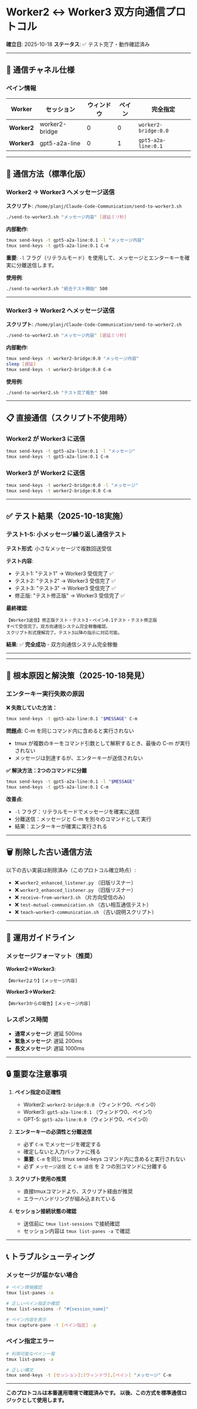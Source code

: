 # Worker2 ↔ Worker3 双方向通信プロトコル

**確立日**: 2025-10-18
**ステータス**: ✅ テスト完了・動作確認済み

---

## 📡 通信チャネル仕様

### ペイン情報

| Worker | セッション | ウィンドウ | ペイン | 完全指定 |
|--------|-----------|---------|--------|---------|
| **Worker2** | worker2-bridge | 0 | 0 | `worker2-bridge:0.0` |
| **Worker3** | gpt5-a2a-line | 0 | 1 | `gpt5-a2a-line:0.1` |

---

## 🔄 通信方法（標準化版）

### Worker2 → Worker3 へメッセージ送信

**スクリプト**: `/home/planj/Claude-Code-Communication/send-to-worker3.sh`

```bash
./send-to-worker3.sh "メッセージ内容" [遅延ミリ秒]
```

**内部動作**:
```bash
tmux send-keys -t gpt5-a2a-line:0.1 -l "メッセージ内容"
tmux send-keys -t gpt5-a2a-line:0.1 C-m
```

**重要**: `-l` フラグ（リテラルモード）を使用して、メッセージとエンターキーを確実に分離送信します。

**使用例**:
```bash
./send-to-worker3.sh "統合テスト開始" 500
```

---

### Worker3 → Worker2 へメッセージ送信

**スクリプト**: `/home/planj/Claude-Code-Communication/send-to-worker2.sh`

```bash
./send-to-worker2.sh "メッセージ内容" [遅延ミリ秒]
```

**内部動作**:
```bash
tmux send-keys -t worker2-bridge:0.0 "メッセージ内容"
sleep [遅延]
tmux send-keys -t worker2-bridge:0.0 C-m
```

**使用例**:
```bash
./send-to-worker2.sh "テスト完了報告" 500
```

---

## 📋 直接通信（スクリプト不使用時）

### Worker2 が Worker3 に送信

```bash
tmux send-keys -t gpt5-a2a-line:0.1 -l "メッセージ"
tmux send-keys -t gpt5-a2a-line:0.1 C-m
```

### Worker3 が Worker2 に送信

```bash
tmux send-keys -t worker2-bridge:0.0 -l "メッセージ"
tmux send-keys -t worker2-bridge:0.0 C-m
```

---

## ✅ テスト結果（2025-10-18実施）

### テスト1-5: 小メッセージ繰り返し通信テスト

**テスト形式**: 小さなメッセージで複数回送受信

**テスト内容**:
- テスト1: "テスト1" → Worker3 受信完了 ✅
- テスト2: "テスト2" → Worker3 受信完了 ✅
- テスト3: "テスト3" → Worker3 受信完了 ✅
- 修正版: "テスト修正版" → Worker3 受信完了 ✅

**最終確認**:
```
【Worker3返信】修正版テスト・テスト3・ペイン0.1テスト・テスト修正版
すべて受信完了。双方向通信システム完全稼働確認。
スクリプト形式理解完了。テスト3以降の指示に対応可能。
```

**結果**: ✅ **完全成功** - 双方向通信システム完全稼働

---

---

## 🔧 **根本原因と解決策（2025-10-18発見）**

### エンターキー実行失敗の原因

**❌ 失敗していた方法：**
```bash
tmux send-keys -t gpt5-a2a-line:0.1 "$MESSAGE" C-m
```

**問題点**: C-m を同じコマンド内に含めると実行されない
- tmux が複数のキーをコマンド引数として解釈するとき、最後の C-m が実行されない
- メッセージは到達するが、エンターキーが送信されない

**✅ 解決方法：2つのコマンドに分離**
```bash
tmux send-keys -t gpt5-a2a-line:0.1 -l "$MESSAGE"
tmux send-keys -t gpt5-a2a-line:0.1 C-m
```

**改善点**:
- `-l` フラグ：リテラルモードでメッセージを確実に送信
- 分離送信：メッセージと C-m を別々のコマンドとして実行
- 結果：エンターキーが確実に実行される

---

## 🗑️ 削除した古い通信方法

以下の古い実装は削除済み（このプロトコル確立時点）:

- ❌ `worker2_enhanced_listener.py` （旧版リスナー）
- ❌ `worker3_enhanced_listener.py` （旧版リスナー）
- ❌ `receive-from-worker3.sh` （片方向受信のみ）
- ❌ `test-mutual-communication.sh` （古い相互通信テスト）
- ❌ `teach-worker3-communication.sh` （古い説明スクリプト）

---

## 🚀 運用ガイドライン

### メッセージフォーマット（推奨）

**Worker2→Worker3**:
```
【Worker2より】[メッセージ内容]
```

**Worker3→Worker2**:
```
【Worker3からの報告】[メッセージ内容]
```

### レスポンス時間

- **通常メッセージ**: 遅延 500ms
- **緊急メッセージ**: 遅延 200ms
- **長文メッセージ**: 遅延 1000ms

---

## 🔒 重要な注意事項

1. **ペイン指定の正確性**
   - Worker2: `worker2-bridge:0.0` （ウィンドウ0、ペイン0）
   - Worker3: `gpt5-a2a-line:0.1` （ウィンドウ0、ペイン1）
   - GPT-5: `gpt5-a2a-line:0.0` （ウィンドウ0、ペイン0）

2. **エンターキーの必須性と分離送信**
   - 必ず `C-m` でメッセージを確定する
   - 確定しないと入力バッファに残る
   - **重要**: `C-m` を同じ tmux send-keys コマンド内に含めると実行されない
   - 必ず `メッセージ送信` と `C-m 送信` を 2 つの別コマンドに分離する

3. **スクリプト使用の推奨**
   - 直接tmuxコマンドより、スクリプト経由が推奨
   - エラーハンドリングが組み込まれている

4. **セッション接続状態の確認**
   - 送信前に `tmux list-sessions` で接続確認
   - セッション内容は `tmux list-panes -a` で確認

---

## 📞 トラブルシューティング

### メッセージが届かない場合

```bash
# ペイン情報確認
tmux list-panes -a

# 正しいペイン指定か確認
tmux list-sessions -F "#{session_name}"

# ペイン内容を表示
tmux capture-pane -t [ペイン指定] -p
```

### ペイン指定エラー

```bash
# 利用可能なペイン一覧
tmux list-panes -a

# 正しい構文
tmux send-keys -t [セッション]:[ウィンドウ].[ペイン] "メッセージ" C-m
```

---

**このプロトコルは本番運用環境で確認済みです。**
**以後、この方式を標準通信ロジックとして使用します。**

